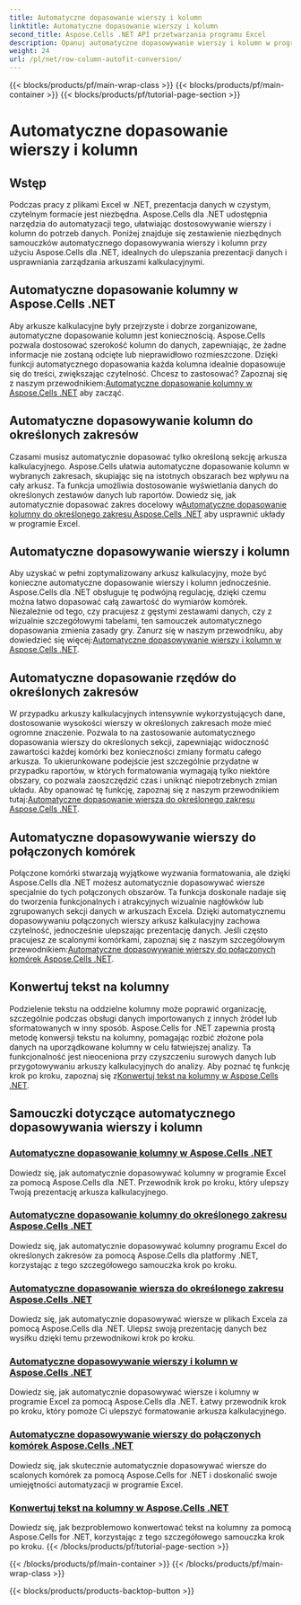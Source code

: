 ```yaml
---
title: Automatyczne dopasowanie wierszy i kolumn
linktitle: Automatyczne dopasowanie wierszy i kolumn
second_title: Aspose.Cells .NET API przetwarzania programu Excel
description: Opanuj automatyczne dopasowywanie wierszy i kolumn w programie Excel dzięki Aspose.Cells dla .NET. Ulepsz wyświetlanie danych dzięki samouczkom krok po kroku, aby uzyskać przejrzyste, profesjonalne arkusze kalkulacyjne.
weight: 24
url: /pl/net/row-column-autofit-conversion/
---
```


{{< blocks/products/pf/main-wrap-class >}}
{{< blocks/products/pf/main-container >}}
{{< blocks/products/pf/tutorial-page-section >}}

# Automatyczne dopasowanie wierszy i kolumn

## Wstęp

Podczas pracy z plikami Excel w .NET, prezentacja danych w czystym, czytelnym formacie jest niezbędna. Aspose.Cells dla .NET udostępnia narzędzia do automatyzacji tego, ułatwiając dostosowywanie wierszy i kolumn do potrzeb danych. Poniżej znajduje się zestawienie niezbędnych samouczków automatycznego dopasowywania wierszy i kolumn przy użyciu Aspose.Cells dla .NET, idealnych do ulepszania prezentacji danych i usprawniania zarządzania arkuszami kalkulacyjnymi.

## Automatyczne dopasowanie kolumny w Aspose.Cells .NET
Aby arkusze kalkulacyjne były przejrzyste i dobrze zorganizowane, automatyczne dopasowanie kolumn jest koniecznością. Aspose.Cells pozwala dostosować szerokość kolumn do danych, zapewniając, że żadne informacje nie zostaną odcięte lub nieprawidłowo rozmieszczone. Dzięki funkcji automatycznego dopasowania każda kolumna idealnie dopasowuje się do treści, zwiększając czytelność. Chcesz to zastosować? Zapoznaj się z naszym przewodnikiem:[Automatyczne dopasowanie kolumny w Aspose.Cells .NET](./autofit-column-aspose-cells/) aby zacząć.

## Automatyczne dopasowywanie kolumn do określonych zakresów
 Czasami musisz automatycznie dopasować tylko określoną sekcję arkusza kalkulacyjnego. Aspose.Cells ułatwia automatyczne dopasowanie kolumn w wybranych zakresach, skupiając się na istotnych obszarach bez wpływu na cały arkusz. Ta funkcja umożliwia dostosowanie wyświetlania danych do określonych zestawów danych lub raportów. Dowiedz się, jak automatycznie dopasować zakres docelowy w[Automatyczne dopasowanie kolumny do określonego zakresu Aspose.Cells .NET](./autofit-column-specific-range/) aby usprawnić układy w programie Excel.

## Automatyczne dopasowywanie wierszy i kolumn
Aby uzyskać w pełni zoptymalizowany arkusz kalkulacyjny, może być konieczne automatyczne dopasowanie wierszy i kolumn jednocześnie. Aspose.Cells dla .NET obsługuje tę podwójną regulację, dzięki czemu można łatwo dopasować całą zawartość do wymiarów komórek. Niezależnie od tego, czy pracujesz z gęstymi zestawami danych, czy z wizualnie szczegółowymi tabelami, ten samouczek automatycznego dopasowania zmienia zasady gry. Zanurz się w naszym przewodniku, aby dowiedzieć się więcej:[Automatyczne dopasowywanie wierszy i kolumn w Aspose.Cells .NET](./autofit-rows-columns/).

## Automatyczne dopasowanie rzędów do określonych zakresów
 W przypadku arkuszy kalkulacyjnych intensywnie wykorzystujących dane, dostosowanie wysokości wierszy w określonych zakresach może mieć ogromne znaczenie. Pozwala to na zastosowanie automatycznego dopasowania wierszy do określonych sekcji, zapewniając widoczność zawartości każdej komórki bez konieczności zmiany formatu całego arkusza. To ukierunkowane podejście jest szczególnie przydatne w przypadku raportów, w których formatowania wymagają tylko niektóre obszary, co pozwala zaoszczędzić czas i uniknąć niepotrzebnych zmian układu. Aby opanować tę funkcję, zapoznaj się z naszym przewodnikiem tutaj:[Automatyczne dopasowanie wiersza do określonego zakresu Aspose.Cells .NET](./autofit-row-specific-range/).

## Automatyczne dopasowywanie wierszy do połączonych komórek
Połączone komórki stwarzają wyjątkowe wyzwania formatowania, ale dzięki Aspose.Cells dla .NET możesz automatycznie dopasowywać wiersze specjalnie do tych połączonych obszarów. Ta funkcja doskonale nadaje się do tworzenia funkcjonalnych i atrakcyjnych wizualnie nagłówków lub zgrupowanych sekcji danych w arkuszach Excela. Dzięki automatycznemu dopasowywaniu połączonych wierszy arkusz kalkulacyjny zachowa czytelność, jednocześnie ulepszając prezentację danych. Jeśli często pracujesz ze scalonymi komórkami, zapoznaj się z naszym szczegółowym przewodnikiem:[Automatyczne dopasowywanie wierszy do połączonych komórek Aspose.Cells .NET](./autofit-rows-merged-cells/).

## Konwertuj tekst na kolumny
 Podzielenie tekstu na oddzielne kolumny może poprawić organizację, szczególnie podczas obsługi danych importowanych z innych źródeł lub sformatowanych w inny sposób. Aspose.Cells for .NET zapewnia prostą metodę konwersji tekstu na kolumny, pomagając rozbić złożone pola danych na uporządkowane kolumny w celu łatwiejszej analizy. Ta funkcjonalność jest nieoceniona przy czyszczeniu surowych danych lub przygotowywaniu arkuszy kalkulacyjnych do analizy. Aby poznać tę funkcję krok po kroku, zapoznaj się z[Konwertuj tekst na kolumny w Aspose.Cells .NET](./convert-text-to-columns/).

## Samouczki dotyczące automatycznego dopasowywania wierszy i kolumn
### [Automatyczne dopasowanie kolumny w Aspose.Cells .NET](./autofit-column-aspose-cells/)
Dowiedz się, jak automatycznie dopasowywać kolumny w programie Excel za pomocą Aspose.Cells dla .NET. Przewodnik krok po kroku, który ulepszy Twoją prezentację arkusza kalkulacyjnego.
### [Automatyczne dopasowanie kolumny do określonego zakresu Aspose.Cells .NET](./autofit-column-specific-range/)
Dowiedz się, jak automatycznie dopasowywać kolumny programu Excel do określonych zakresów za pomocą Aspose.Cells dla platformy .NET, korzystając z tego szczegółowego samouczka krok po kroku.
### [Automatyczne dopasowanie wiersza do określonego zakresu Aspose.Cells .NET](./autofit-row-specific-range/)
Dowiedz się, jak automatycznie dopasowywać wiersze w plikach Excela za pomocą Aspose.Cells dla .NET. Ulepsz swoją prezentację danych bez wysiłku dzięki temu przewodnikowi krok po kroku.
### [Automatyczne dopasowywanie wierszy i kolumn w Aspose.Cells .NET](./autofit-rows-columns/)
Dowiedz się, jak automatycznie dopasowywać wiersze i kolumny w programie Excel za pomocą Aspose.Cells dla .NET. Łatwy przewodnik krok po kroku, który pomoże Ci ulepszyć formatowanie arkusza kalkulacyjnego.
### [Automatyczne dopasowywanie wierszy do połączonych komórek Aspose.Cells .NET](./autofit-rows-merged-cells/)
Dowiedz się, jak skutecznie automatycznie dopasowywać wiersze do scalonych komórek za pomocą Aspose.Cells for .NET i doskonalić swoje umiejętności automatyzacji w programie Excel.
### [Konwertuj tekst na kolumny w Aspose.Cells .NET](./convert-text-to-columns/)
Dowiedz się, jak bezproblemowo konwertować tekst na kolumny za pomocą Aspose.Cells for .NET, korzystając z tego szczegółowego samouczka krok po kroku.
{{< /blocks/products/pf/tutorial-page-section >}}

{{< /blocks/products/pf/main-container >}}
{{< /blocks/products/pf/main-wrap-class >}}

{{< blocks/products/products-backtop-button >}}
